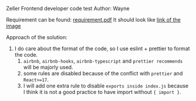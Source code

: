 Zeller Frontend developer code test
Author: Wayne

Requirement can be found: [requirement.pdf](./assets/Frontend-Coding-Challenge.pdf)
It should look like [link of the image](./assets/zeller-customers-design.png)

Approach of the solution:
1. I do care about the format of the code, so I use eslint + prettier to format the code.
   1. `airbnb`, `airbnb-hooks`, `airbnb-typescript` and `prettier recommends` will be majorly used.
   2. some rules are disabled because of the conflict with `prettier` and `React>=17`.
   3. I will add one extra rule to disable `exports inside index.js` because I think it is not a good practice to have import without `{ import }`.